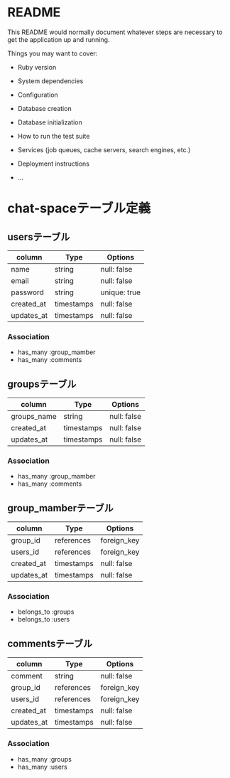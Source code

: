 # README

This README would normally document whatever steps are necessary to get the
application up and running.

Things you may want to cover:

* Ruby version

* System dependencies

* Configuration

* Database creation

* Database initialization

* How to run the test suite

* Services (job queues, cache servers, search engines, etc.)

* Deployment instructions

* ...
# chat-spaceテーブル定義

## usersテーブル
|column|Type|Options|
|------|----|-------|
|name|string|null: false|
|email|string|null: false|
|password|string|unique: true|
|created_at|timestamps|null: false|
|updates_at|timestamps|null: false|
### Association
- has_many :group_mamber
- has_many :comments

## groupsテーブル
|column|Type|Options|
|------|----|-------|
|groups_name|string|null: false|
|created_at|timestamps|null: false|
|updates_at|timestamps|null: false|
### Association
- has_many :group_mamber
- has_many :comments

## group_mamberテーブル
|column|Type|Options|
|------|----|-------|
|group_id|references|foreign_key|
|users_id|references|foreign_key|
|created_at|timestamps|null: false|
|updates_at|timestamps|null: false|
### Association
- belongs_to :groups
- belongs_to  :users

## commentsテーブル
|column|Type|Options|
|------|----|-------|
|comment|string|null: false|
|group_id|references|foreign_key|
|users_id|references|foreign_key|
|created_at|timestamps|null: false|
|updates_at|timestamps|null: false|
### Association
- has_many :groups
- has_many :users
